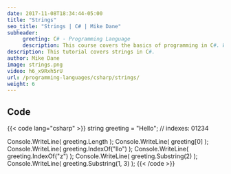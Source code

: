 ```yaml
---
date: 2017-11-08T18:34:44-05:00
title: "Strings"
seo_title: "Strings | C# | Mike Dane"
subheader:
     greeting: C# - Programming Language
     description: This course covers the basics of programming in C#. Work your way through the videos and we'll teach you everything you need to know to start your programming journey!
description: This tutorial covers strings in C#.
author: Mike Dane
image: strings.png
video: h6_x9Rxh5rU
url: /programming-languages/csharp/strings/
weight: 6
---
```

## Code

{{< code lang="csharp" >}}
string greeting = "Hello";
//      indexes:   01234

Console.WriteLine( greeting.Length );
Console.WriteLine( greeting[0] );
Console.WriteLine( greeting.IndexOf("llo") );
Console.WriteLine( greeting.IndexOf("z") );
Console.WriteLine( greeting.Substring(2) );
Console.WriteLine( greeting.Substring(1, 3) );
{{< /code >}}